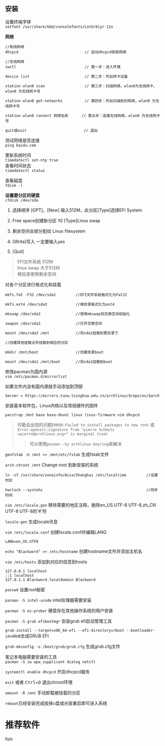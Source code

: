## 安装
设置终端字体 <br>
`setfont /usr/share/kbd/consolefonts/LatGrkCyr-12x`

**网络** <br>

```
//有线网络
dhcpcd                              // 启动dhcpcd获取网络

//无线网络
iwctl                               // 第一步：进入环境

device list                         // 第二步：列出网卡设备

station wlan0 scan                  // 第三步：扫描网络，wlan0为无线网卡，wlan0 为无线网卡号

station wlan0 get-networks          // 第四步：列出扫描到的网络，wlan0 为无线网卡号

station wlan0 connect 网络名称      // 第五步：连接无线网络，wlan0 为无线网卡号

quit或exit                          // 退出
```
测试网络是否连接 <br>
`ping baidu.com`

更新系统时间 <br>
`timedatectl set-ntp true` <br>
查看时间状态 <br>
`timedatectl status`


查看磁盘 <br>
`fdisk -l`

**设置要分区的硬盘** <br>
`cfdisk /dev/sda`

1. 选择顺序 [GPT]，[New] 输入512M，此分区[Type]选择EFI System

2. Free space创建新分区 1G [Type]Linux swap

3. 剩余空间全部分配给 Linux filesystem

4. [Write]写入 一定要输入yes

5. [Quit]
> EFI文件系统 512M   
    linux swap 大于512M   
    根目录使用剩余空间

对各个分区进行格式化和挂载
```
mkfs.fat -F32 /dev/sda1         //EFI文件系统格式化为Fat32

mkfs.ext4 /dev/sda3             //根目录格式化为ext4

mkswap /dev/sda2                //使用mkswap将交换空间初始化

swapon /dev/sda2                //打开交换空间

mount /dev/sda3 /mnt            //将sda2挂载到更目录下

//创建其他挂载点并挂载到相应的分区

mkdir /mnt/boot                 //创建目录boot

mount /dev/sda1 /mnt/boot       //将sda1挂载到boot
```

修改pacman为国内源<br>`vim /etc/pacman.d/mirrorlist` <br>

如果文件内没有国内源就手动添加到顶部 <br>
```
Server = https://mirrors.tuna.tsinghua.edu.cn/archlinux/$repo/os/$arch
```

安装基本软件包，Linux内核以及常规硬件的固件
```
pacstrap /mnt base base-devel linux linux-firmware vim dhcpcd
```

>可能会出现的问题`ERROR:Failed to install packages to new root` 或 `Error:openssl:signature from "pierre Schmitz <pierre@archlinux.org>" is marginal truat`
>>可以使用`pacman -Sy archlinux-keyring`来解决


`genfstab -U /mnt >> /mnt/etc/fstab` 生成fstab文件


`arch-chroot /mnt` Change root 到新安装的系统


```
ln -sf /usr/share/zoneinfo/Asia/Shanghai /etc/localtime         //设置时区

hwclock --systohc                                               //同步时间
```

`vim /etc/locale.gen` 移除需要的地区注释，删除en_US.UTF-8 UTF-8,zh_CN UTF-8 UTF-8的'#'符

`locale-gen` 生成locale讯息

`vim /etc/locale.conf` 创建locale.conf并编辑LANG
```
LANG=en_US.UTF8
```

`echo "Blackword" >> /etc/hostname` 创建hostname文件并添加主机名

`vim /etc/hosts` 添加到对应的信息到hosts
```
127.0.0.1 localhost
::1 localhost
127.0.1.1 Blackword.localdomain Blackword
```

`passwd` 设置root秘密

`pacman -S intel-ucode` intel处理器需要安装

`pacman -S os-prober` 硬盘存在其他操作系统的用户安装

`pacman -S grub efibootmgr` 安装grub efi启动管理工具

`grub-install --target=x86_64-efi --efi-directory=/boot --bootloader-id=GRUB`生成GRUB EFI

`grub-mkconfig -o /boot/grub/grub.cfg` 生成grub.cfg文件

笔记本电脑需要安装的工具<br>
`pacman -S iw wpa_supplicant dialog netctl`

`systemctl enable dhcpcd` 开启dhcpcd服务

`exit` 或者 <kbd>Ctrl</kbd>+<kbd>D</kbd> 退出chroot环境

`umount -R /mnt` 手动卸载被挂载的分区

`reboot`已经安装完成拔掉u盘或光驱重启即可进入系统

# 推荐软件

fish